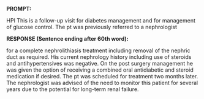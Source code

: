 **PROMPT:**

HPI This is a follow-up visit for diabetes management and for management of glucose control. The pt was previously referred to a nephrologist

**RESPONSE (Sentence ending after 60th word):**

for a complete nephrolithiasis treatment including removal of the nephric duct as required. His current nephrology history including use of steroids and antihypertensives was negative. On the post surgery management he was given the option of receiving a combined oral antidiabetic and steroid medication if desired. The pt was scheduled for treatment two months later. The nephrologist was advised of the need to monitor this patient for several years due to the potential for long-term renal failure. 